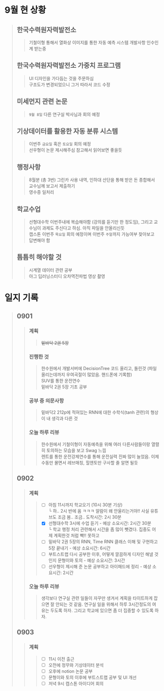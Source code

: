 # 9월 현 상황
>## 한국수력원자력발전소
>> 기철이형 통해서 열화상 이미지를 통한 자동 예측 시스템 개발사항 인수인계 받는중      
>## 한국수력원자력발전소 가중치 프로그램
>> UI 디자인을 가다듬는 것을 주문하심<br>
>> 구조도가 변경되었으니 그거 따라서 코드 수정
>## 미세먼지 관련 논문
>> `9월 8일` 다른 연구실 박사님과 회의 예정
>## 기상데이터를 활용한 자동 분류 시스템
>> 이번주 `금요일` 혹은 `토요일` 회의 예정</br>
>> 선우형이 논문 제시해주심 참고해서 읽어보면 좋을듯
>## 행정사항
>> 8월분 (총 3번) 그린카 사용 내역, 인하대 산단을 통해 받은 돈 종합해서 교수님께 보고서 제출하기</br>
>> 영수증 일처리</br>
>## 학교수업
>> 선형대수학 이번주내에 복습해야함 (강의를 듣기만 한 정도임), 그리고 교수님이 과제도 주신다고 하심. 아직 파일을 안올리신듯 </br>
>> 캡스톤 이번주 `목요일` 회의 예정이며 이번주 `주말`까지 가능여부 찾아보고 답변해야 함</br>
>## 틈틈히 해야할 것
>> 시계열 데이터 관련 공부</br>
>> 아그 딥러닝스터디 오차역전파법 영상 촬영</br>

# 일지 기록
>## 0901
>>### 계획
>>> ~~밑바닥 2권 5장~~
>>### 진행한 것
>>> 한수원에서 개발서버에 DecisionTree 코드 올리고, 돌린것 (파일 올리는데까지 우여곡절이 많았음. 핸드폰에 기록함)</br>
>>> SUV를 통한 운전연수</br>
>>> 밑바닥 2권 5장 기초 공부
>>### 공부 중 의문사항
>>> 밑바닥2 212p에 적혀있는 RNN에 대한 수학식(tanh 관련)의 형상이 내 생각과 다른 것
>>### 오늘 하루 리뷰
>>> 한수원에서 기철이형이 자동예측을 위해 여러 다른사람들이랑 열렬히 토의하는 모습을 보고 Swag 느낌</br>
>>> 렌트를 통한 운전강제연수를 통해 운전실력 진짜 많이 늘었음. 이제 수동만 몰면서 레브매칭, 힐앤토만 구사할 줄 알면 될듯</br>
>## 0902
>>### 계획
>>> - [ ] 아침 11시까지 학교오기 (10시 30분 기상)</br>
>>> └ 하.. 2시 반에 옴 ㅋㅋㅋ 알람이 왜 안울리는거야!! 사실 유튜브도 조금 봄.. 조금.. 도착시간: 2시 30분</br>
>>> - [x] 선형대수학 3시에 수업 듣기 - 예상 소요시간: 2시간 30분</br>
>>> └ 학교 행정 처리 관련해서 시간을 좀 많이 뺏겼다. 집중도 어제 계획한것 처럼 빡!! 못하고</br>
>>> - [ ] 밑바닥 2권 5장의 RNN, Time RNN 클래스 이해 및 구현하고 5장 끝내기 - 예상 소요시간: 6시간</br>
>>> - [ ] 부트스트랩 다시 공부한 이후, 어떻게 깔끔하게 디자인 해낼 것인지 문형이와 토의 - 예상 소요시간: 3시간</br>
>>> - [ ] 선우형이 제시해 준 논문 공부하고 아이패드에 정리 - 예상 소요시간: 2시간</br>
>>### 오늘 하루 리뷰
>>> 생각보다 연구실 관련 일들이 자꾸만 생겨서 계획을 타이트하게 잡으면 잘 안되는 것 같음. 연구실 일을 위해서 하루 3시간정도의 여유는 두도록 하자. 그리고 학교에 있으면 좀 더 집중할 수 있도록 하자.
>## 0903
>>### 계획
>>> - [ ] 11시 이전 출근</br>
>>> - [ ] 오전에 정무와 기상데이터 분석</br>
>>> - [ ] 오후에 notion 논문 공부</br>
>>> - [ ] 문형이와 토의 이후에 부트스트랩 공부 및 UI 개선
>>> - [ ] 저녁 9시 캡스톤 아이디어 회의
